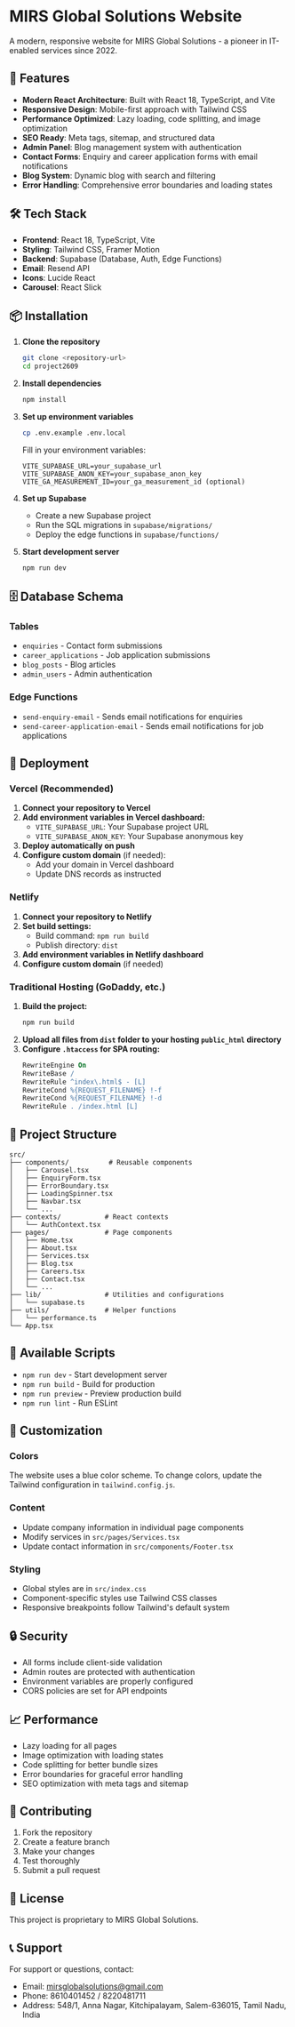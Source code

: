 # MIRS Global Solutions Website

A modern, responsive website for MIRS Global Solutions - a pioneer in IT-enabled services since 2022.

## 🚀 Features

- **Modern React Architecture**: Built with React 18, TypeScript, and Vite
- **Responsive Design**: Mobile-first approach with Tailwind CSS
- **Performance Optimized**: Lazy loading, code splitting, and image optimization
- **SEO Ready**: Meta tags, sitemap, and structured data
- **Admin Panel**: Blog management system with authentication
- **Contact Forms**: Enquiry and career application forms with email notifications
- **Blog System**: Dynamic blog with search and filtering
- **Error Handling**: Comprehensive error boundaries and loading states

## 🛠️ Tech Stack

- **Frontend**: React 18, TypeScript, Vite
- **Styling**: Tailwind CSS, Framer Motion
- **Backend**: Supabase (Database, Auth, Edge Functions)
- **Email**: Resend API
- **Icons**: Lucide React
- **Carousel**: React Slick

## 📦 Installation

1. **Clone the repository**
   ```bash
   git clone <repository-url>
   cd project2609
   ```

2. **Install dependencies**
   ```bash
   npm install
   ```

3. **Set up environment variables**
   ```bash
   cp .env.example .env.local
   ```
   
   Fill in your environment variables:
   ```env
   VITE_SUPABASE_URL=your_supabase_url
   VITE_SUPABASE_ANON_KEY=your_supabase_anon_key
   VITE_GA_MEASUREMENT_ID=your_ga_measurement_id (optional)
   ```

4. **Set up Supabase**
   - Create a new Supabase project
   - Run the SQL migrations in `supabase/migrations/`
   - Deploy the edge functions in `supabase/functions/`

5. **Start development server**
   ```bash
   npm run dev
   ```

## 🗄️ Database Schema

### Tables
- `enquiries` - Contact form submissions
- `career_applications` - Job application submissions
- `blog_posts` - Blog articles
- `admin_users` - Admin authentication

### Edge Functions
- `send-enquiry-email` - Sends email notifications for enquiries
- `send-career-application-email` - Sends email notifications for job applications

## 🚀 Deployment

### Vercel (Recommended)
1. **Connect your repository to Vercel**
2. **Add environment variables in Vercel dashboard:**
   - `VITE_SUPABASE_URL`: Your Supabase project URL
   - `VITE_SUPABASE_ANON_KEY`: Your Supabase anonymous key
3. **Deploy automatically on push**
4. **Configure custom domain** (if needed):
   - Add your domain in Vercel dashboard
   - Update DNS records as instructed

### Netlify
1. **Connect your repository to Netlify**
2. **Set build settings:**
   - Build command: `npm run build`
   - Publish directory: `dist`
3. **Add environment variables in Netlify dashboard**
4. **Configure custom domain** (if needed)

### Traditional Hosting (GoDaddy, etc.)
1. **Build the project:**
   ```bash
   npm run build
   ```
2. **Upload all files from `dist` folder to your hosting `public_html` directory**
3. **Configure `.htaccess` for SPA routing:**
   ```apache
   RewriteEngine On
   RewriteBase /
   RewriteRule ^index\.html$ - [L]
   RewriteCond %{REQUEST_FILENAME} !-f
   RewriteCond %{REQUEST_FILENAME} !-d
   RewriteRule . /index.html [L]
   ```

## 📁 Project Structure

```
src/
├── components/          # Reusable components
│   ├── Carousel.tsx
│   ├── EnquiryForm.tsx
│   ├── ErrorBoundary.tsx
│   ├── LoadingSpinner.tsx
│   ├── Navbar.tsx
│   └── ...
├── contexts/           # React contexts
│   └── AuthContext.tsx
├── pages/              # Page components
│   ├── Home.tsx
│   ├── About.tsx
│   ├── Services.tsx
│   ├── Blog.tsx
│   ├── Careers.tsx
│   ├── Contact.tsx
│   └── ...
├── lib/                # Utilities and configurations
│   └── supabase.ts
├── utils/              # Helper functions
│   └── performance.ts
└── App.tsx
```

## 🔧 Available Scripts

- `npm run dev` - Start development server
- `npm run build` - Build for production
- `npm run preview` - Preview production build
- `npm run lint` - Run ESLint

## 🎨 Customization

### Colors
The website uses a blue color scheme. To change colors, update the Tailwind configuration in `tailwind.config.js`.

### Content
- Update company information in individual page components
- Modify services in `src/pages/Services.tsx`
- Update contact information in `src/components/Footer.tsx`

### Styling
- Global styles are in `src/index.css`
- Component-specific styles use Tailwind CSS classes
- Responsive breakpoints follow Tailwind's default system

## 🔒 Security

- All forms include client-side validation
- Admin routes are protected with authentication
- Environment variables are properly configured
- CORS policies are set for API endpoints

## 📈 Performance

- Lazy loading for all pages
- Image optimization with loading states
- Code splitting for better bundle sizes
- Error boundaries for graceful error handling
- SEO optimization with meta tags and sitemap

## 🤝 Contributing

1. Fork the repository
2. Create a feature branch
3. Make your changes
4. Test thoroughly
5. Submit a pull request

## 📄 License

This project is proprietary to MIRS Global Solutions.

## 📞 Support

For support or questions, contact:
- Email: mirsglobalsolutions@gmail.com
- Phone: 8610401452 / 8220481711
- Address: 548/1, Anna Nagar, Kitchipalayam, Salem-636015, Tamil Nadu, India






